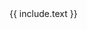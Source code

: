 <div class="alert alert-{{ include.color | default: 'primary' }} {% if include.align %}text-{{ include.align }}{% endif %}" role="alert" markdown="1">
{{ include.text }}
</div>